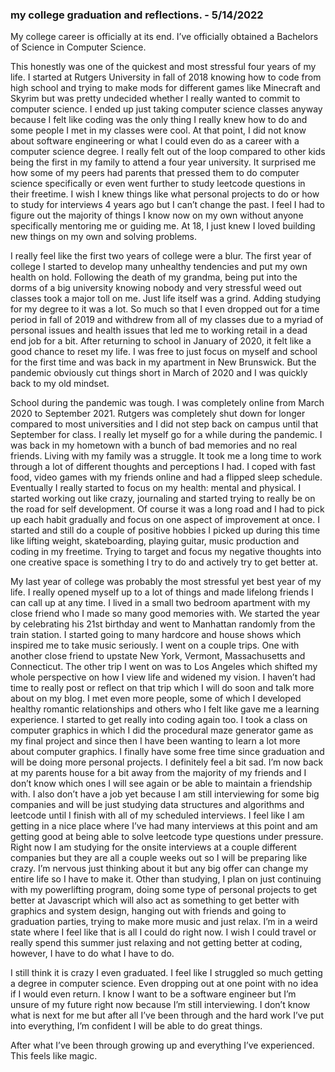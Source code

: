 ### my college graduation and reflections. - 5/14/2022

My college career is officially at its end. I’ve officially obtained a Bachelors of Science in Computer Science. 

This honestly was one of the quickest and most stressful four years of my life. I started at Rutgers University in fall of 2018 knowing how to code from high school and trying to make mods for different games like Minecraft and Skyrim but was pretty undecided whether I really wanted to commit to computer science. I ended up just taking computer science classes anyway because I felt like coding was the only thing I really knew how to do and some people I met in my classes were cool. At that point, I did not know about software engineering or what I could even do as a career with a computer science degree. I really felt out of the loop compared to other kids being the first in my family to attend a four year university. It surprised me how some of my peers had parents that pressed them to do computer science specifically or even went further to study leetcode questions in their freetime. I wish I knew things like what personal projects to do or how to study for interviews 4 years ago but I can’t change the past. I feel I had to figure out the majority of things I know now on my own without anyone specifically mentoring me or guiding me. At 18, I just  knew I loved building new things on my own and solving problems. 

I really feel like the first two years of college were a blur. The first year of college I started to develop many unhealthy tendencies and put my own health on hold. Following the death of my grandma, being put into the dorms of a big university knowing nobody and very stressful weed out classes took a major toll on me. Just life itself was a grind. Adding studying for my degree to it was a lot. So much so that I even dropped out for a time period in fall of 2019 and withdrew from all of my classes due to a myriad of personal issues and health issues that led me to working retail in a dead end job for a bit. After returning to school in January of 2020, it felt like a good chance to reset my life. I was free to just focus on myself and school for the first time and was back in my apartment in New Brunswick. But the pandemic obviously cut things short in March of 2020 and I was quickly back to my old mindset. 

School during the pandemic was tough. I was completely online from March 2020 to September 2021. Rutgers was completely shut down for longer compared to most universities and I did not step back on campus until that September for class. I really let myself go for a while during the pandemic. I was back in my hometown with a bunch of bad memories and no real friends. Living with my family was a struggle. It took me a long time to work through a lot of different thoughts and perceptions I had. I coped with fast food, video games with my friends online and had a flipped sleep schedule. Eventually I really started to focus on my health: mental and physical. I started working out like crazy, journaling and started trying to really be on the road for self development. Of course it was a long road and I had to pick up each habit gradually and focus on one aspect of improvement at once. I started and still do a couple of positive hobbies I picked up during this time like lifting weight, skateboarding, playing guitar, music production and coding in my freetime. Trying to target and focus my negative thoughts into one creative space is something I try to do and actively try to get better at. 

My last year of college was probably the most stressful yet best year of my life. I really opened myself up to a lot of things and made lifelong friends I can call up at any time. I lived in a small two bedroom apartment with my close friend who I made so many good memories with. We started the year by celebrating his 21st birthday and went to Manhattan randomly from the train station. I started going to many hardcore and house shows which inspired me to take music seriously. I went on a couple trips. One with another close friend to upstate New York, Vermont, Massachusetts and Connecticut. The other trip I went on was to Los Angeles which shifted my whole perspective on how I view life and widened my vision. I haven’t had time to really post or reflect on that trip which I will do soon and talk more about on my blog. I met even more people, some of which I developed healthy romantic relationships and others who I felt like gave me a learning experience. I started to get really into coding again too. I took a class on computer graphics in which I did the procedural maze generator game as my final project and since then I have been wanting to learn a lot more about computer graphics. I finally have some free time since graduation and will be doing more personal projects. I definitely feel a bit sad. I’m now back at my parents house for a bit away from the majority of my friends and I don’t know which ones I will see again or be able to maintain a friendship with. I also don’t have a job yet because I am still interviewing for some big companies and will be just studying data structures and algorithms and leetcode until I finish with all of my scheduled interviews. I feel like I am getting in a nice place where I’ve had many interviews at this point and am getting good at being able to solve leetcode type questions under pressure. Right now I am studying for the onsite interviews at a couple different companies but they are all a couple weeks out so I will be preparing like crazy. I’m nervous just thinking about it but any big offer can change my entire life so I have to make it. Other than studying, I plan on just continuing with my powerlifting program, doing some type of personal projects to get better at Javascript which will also act as something to get better with graphics and system design, hanging out with friends and going to graduation parties, trying to make more music and just relax. I’m in a weird state where I feel like that is all I could do right now. I wish I could travel or really spend this summer just relaxing and not getting better at coding, however, I have to do what I have to do. 

I still think it is crazy I even graduated. I feel like I struggled so much getting a degree in computer science. Even dropping out at one point with no idea if I would even return. I know I want to be a software engineer but I’m unsure of my future right now because I’m still interviewing. I don’t know what is next for me but after all I’ve been through and the hard work I’ve put into everything, I’m confident I will be able to do great things. 

After what I’ve been through growing up and everything I’ve experienced. This feels like magic. 
